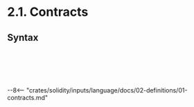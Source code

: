 <!-- This file is generated automatically by infrastructure scripts. Please don't edit by hand. -->

# 2.1. Contracts

## Syntax

```{ .ebnf #ContractDefinition }

```

<pre ebnf-snippet="ContractDefinition" style="display: none;"><a href="#ContractDefinition"><span class="k">ContractDefinition</span></a><span class="o"> = </span><span class="cm">(* abstract_keyword: *)</span><span class="o"> </span><a href="../../01-file-structure/08-keywords#AbstractKeyword"><span class="k">ABSTRACT_KEYWORD</span></a><span class="o">?</span><span class="o"> </span><span class="cm">(* Introduced in 0.6.0 *)</span><br /><span class="o">                     </span><span class="cm">(* contract_keyword: *)</span><span class="o"> </span><a href="../../01-file-structure/08-keywords#ContractKeyword"><span class="k">CONTRACT_KEYWORD</span></a><br /><span class="o">                     </span><span class="cm">(* name: *)</span><span class="o"> </span><a href="../../05-expressions/06-identifiers#Identifier"><span class="k">IDENTIFIER</span></a><br /><span class="o">                     </span><span class="cm">(* inheritence: *)</span><span class="o"> </span><a href="#InheritanceSpecifier"><span class="k">InheritanceSpecifier</span></a><span class="o">?</span><br /><span class="o">                     </span><span class="cm">(* open_brace: *)</span><span class="o"> </span><a href="../../01-file-structure/09-punctuation#OpenBrace"><span class="k">OPEN_BRACE</span></a><br /><span class="o">                     </span><span class="cm">(* members: *)</span><span class="o"> </span><a href="#ContractMembers"><span class="k">ContractMembers</span></a><br /><span class="o">                     </span><span class="cm">(* close_brace: *)</span><span class="o"> </span><a href="../../01-file-structure/09-punctuation#CloseBrace"><span class="k">CLOSE_BRACE</span></a><span class="o">;</span></pre>

```{ .ebnf #InheritanceSpecifier }

```

<pre ebnf-snippet="InheritanceSpecifier" style="display: none;"><a href="#InheritanceSpecifier"><span class="k">InheritanceSpecifier</span></a><span class="o"> = </span><span class="cm">(* is_keyword: *)</span><span class="o"> </span><a href="../../01-file-structure/08-keywords#IsKeyword"><span class="k">IS_KEYWORD</span></a><br /><span class="o">                       </span><span class="cm">(* types: *)</span><span class="o"> </span><a href="#InheritanceTypes"><span class="k">InheritanceTypes</span></a><span class="o">;</span></pre>

```{ .ebnf #InheritanceTypes }

```

<pre ebnf-snippet="InheritanceTypes" style="display: none;"><a href="#InheritanceTypes"><span class="k">InheritanceTypes</span></a><span class="o"> = </span><span class="cm">(* item: *)</span><span class="o"> </span><a href="#InheritanceType"><span class="k">InheritanceType</span></a><span class="o"> </span><span class="o">(</span><span class="cm">(* separator: *)</span><span class="o"> </span><a href="../../01-file-structure/09-punctuation#Comma"><span class="k">COMMA</span></a><span class="o"> </span><span class="cm">(* item: *)</span><span class="o"> </span><a href="#InheritanceType"><span class="k">InheritanceType</span></a><span class="o">)</span><span class="o">*</span><span class="o">;</span></pre>

```{ .ebnf #InheritanceType }

```

<pre ebnf-snippet="InheritanceType" style="display: none;"><a href="#InheritanceType"><span class="k">InheritanceType</span></a><span class="o"> = </span><span class="cm">(* type_name: *)</span><span class="o"> </span><a href="../../05-expressions/06-identifiers#IdentifierPath"><span class="k">IdentifierPath</span></a><br /><span class="o">                  </span><span class="cm">(* arguments: *)</span><span class="o"> </span><a href="../../05-expressions/02-function-calls#ArgumentsDeclaration"><span class="k">ArgumentsDeclaration</span></a><span class="o">?</span><span class="o">;</span></pre>

```{ .ebnf #ContractMembers }

```

<pre ebnf-snippet="ContractMembers" style="display: none;"><a href="#ContractMembers"><span class="k">ContractMembers</span></a><span class="o"> = </span><span class="cm">(* item: *)</span><span class="o"> </span><a href="#ContractMember"><span class="k">ContractMember</span></a><span class="o">*</span><span class="o">;</span></pre>

```{ .ebnf #ContractMember }

```

<pre ebnf-snippet="ContractMember" style="display: none;"><a href="#ContractMember"><span class="k">ContractMember</span></a><span class="o"> = </span><span class="cm">(* variant: *)</span><span class="o"> </span><a href="../../01-file-structure/05-using-directives#UsingDirective"><span class="k">UsingDirective</span></a><br /><span class="o">               | </span><span class="cm">(* variant: *)</span><span class="o"> </span><a href="../08-functions#FunctionDefinition"><span class="k">FunctionDefinition</span></a><br /><span class="o">               | </span><span class="cm">(* variant: *)</span><span class="o"> </span><a href="../08-functions#ConstructorDefinition"><span class="k">ConstructorDefinition</span></a><span class="o"> </span><span class="cm">(* Introduced in 0.4.22 *)</span><br /><span class="o">               | </span><span class="cm">(* variant: *)</span><span class="o"> </span><a href="../08-functions#ReceiveFunctionDefinition"><span class="k">ReceiveFunctionDefinition</span></a><span class="o"> </span><span class="cm">(* Introduced in 0.6.0 *)</span><br /><span class="o">               | </span><span class="cm">(* variant: *)</span><span class="o"> </span><a href="../08-functions#FallbackFunctionDefinition"><span class="k">FallbackFunctionDefinition</span></a><span class="o"> </span><span class="cm">(* Introduced in 0.6.0 *)</span><br /><span class="o">               | </span><span class="cm">(* variant: *)</span><span class="o"> </span><a href="../08-functions#UnnamedFunctionDefinition"><span class="k">UnnamedFunctionDefinition</span></a><span class="o"> </span><span class="cm">(* Deprecated in 0.6.0 *)</span><br /><span class="o">               | </span><span class="cm">(* variant: *)</span><span class="o"> </span><a href="../09-modifiers#ModifierDefinition"><span class="k">ModifierDefinition</span></a><br /><span class="o">               | </span><span class="cm">(* variant: *)</span><span class="o"> </span><a href="../04-structs#StructDefinition"><span class="k">StructDefinition</span></a><br /><span class="o">               | </span><span class="cm">(* variant: *)</span><span class="o"> </span><a href="../05-enums#EnumDefinition"><span class="k">EnumDefinition</span></a><br /><span class="o">               | </span><span class="cm">(* variant: *)</span><span class="o"> </span><a href="../10-events#EventDefinition"><span class="k">EventDefinition</span></a><br /><span class="o">               | </span><span class="cm">(* variant: *)</span><span class="o"> </span><a href="../07-state-variables#StateVariableDefinition"><span class="k">StateVariableDefinition</span></a><br /><span class="o">               | </span><span class="cm">(* variant: *)</span><span class="o"> </span><a href="../12-errors#ErrorDefinition"><span class="k">ErrorDefinition</span></a><span class="o"> </span><span class="cm">(* Introduced in 0.8.4 *)</span><br /><span class="o">               | </span><span class="cm">(* variant: *)</span><span class="o"> </span><a href="../11-user-defined-value-types#UserDefinedValueTypeDefinition"><span class="k">UserDefinedValueTypeDefinition</span></a><span class="o">;</span><span class="o"> </span><span class="cm">(* Introduced in 0.8.8 *)</span></pre>

--8<-- "crates/solidity/inputs/language/docs/02-definitions/01-contracts.md"
